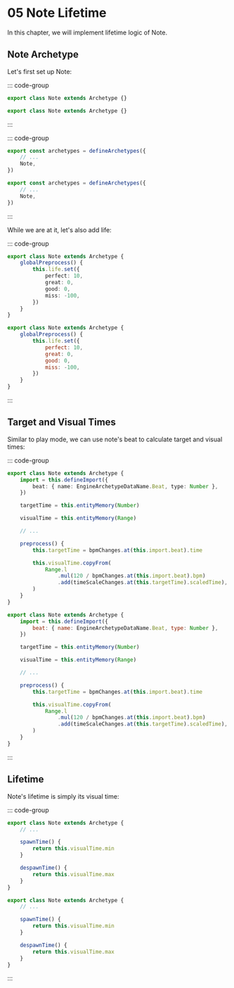 # 05 Note Lifetime

In this chapter, we will implement lifetime logic of Note.

## Note Archetype

Let's first set up Note:

::: code-group

```TypeScript
export class Note extends Archetype {}
```

```JavaScript
export class Note extends Archetype {}
```

:::

::: code-group

```TypeScript
export const archetypes = defineArchetypes({
    // ...
    Note,
})
```

```JavaScript
export const archetypes = defineArchetypes({
    // ...
    Note,
})
```

:::

While we are at it, let's also add life:

::: code-group

```TypeScript
export class Note extends Archetype {
    globalPreprocess() {
        this.life.set({
            perfect: 10,
            great: 0,
            good: 0,
            miss: -100,
        })
    }
}
```

```JavaScript
export class Note extends Archetype {
    globalPreprocess() {
        this.life.set({
            perfect: 10,
            great: 0,
            good: 0,
            miss: -100,
        })
    }
}
```

:::

## Target and Visual Times

Similar to play mode, we can use note's beat to calculate target and visual times:

::: code-group

```TypeScript
export class Note extends Archetype {
    import = this.defineImport({
        beat: { name: EngineArchetypeDataName.Beat, type: Number },
    })

    targetTime = this.entityMemory(Number)

    visualTime = this.entityMemory(Range)

    // ...

    preprocess() {
        this.targetTime = bpmChanges.at(this.import.beat).time

        this.visualTime.copyFrom(
            Range.l
                .mul(120 / bpmChanges.at(this.import.beat).bpm)
                .add(timeScaleChanges.at(this.targetTime).scaledTime),
        )
    }
}
```

```JavaScript
export class Note extends Archetype {
    import = this.defineImport({
        beat: { name: EngineArchetypeDataName.Beat, type: Number },
    })

    targetTime = this.entityMemory(Number)

    visualTime = this.entityMemory(Range)

    // ...

    preprocess() {
        this.targetTime = bpmChanges.at(this.import.beat).time

        this.visualTime.copyFrom(
            Range.l
                .mul(120 / bpmChanges.at(this.import.beat).bpm)
                .add(timeScaleChanges.at(this.targetTime).scaledTime),
        )
    }
}
```

:::

## Lifetime

Note's lifetime is simply its visual time:

::: code-group

```TypeScript
export class Note extends Archetype {
    // ...

    spawnTime() {
        return this.visualTime.min
    }

    despawnTime() {
        return this.visualTime.max
    }
}
```

```JavaScript
export class Note extends Archetype {
    // ...

    spawnTime() {
        return this.visualTime.min
    }

    despawnTime() {
        return this.visualTime.max
    }
}
```

:::
